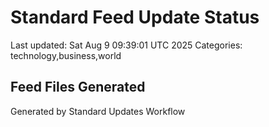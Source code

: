 # Standard Feed Update Status
Last updated: Sat Aug  9 09:39:01 UTC 2025
Categories: technology,business,world

## Feed Files Generated

Generated by Standard Updates Workflow
